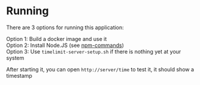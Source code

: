 # Running

There are 3 options for running this application:

Option 1: Build a docker image and use it  
Option 2: Install Node.JS (see [npm-commands](./npm-commands.md))  
Option 3: Use ``timelimit-server-setup.sh`` if there is nothing yet at your system  

After starting it, you can open ``http://server/time`` to test it,
it should show a timestamp
